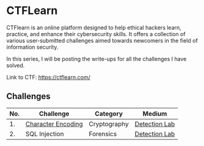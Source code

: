 # CTFLearn

CTFlearn is an online platform designed to help ethical hackers learn, practice, and enhance their cybersecurity skills. It offers a collection of various user-submitted challenges aimed towards newcomers in the field of information security.

In this series, I will be posting the write-ups for all the challenges I have solved. 

Link to CTF: https://ctflearn.com/

## Challenges

|No. |Challenge            |Category      |Medium                              |
|----|---------------------|--------------|------------------------------------|
|1.  |<a href="">Character Encoding</a>|Cryptography  |<a href="https://google.com">Detection Lab</a>|
|2.  |SQL Injection        |Forensics     |<a href="https://google.com">Detection Lab</a>|
